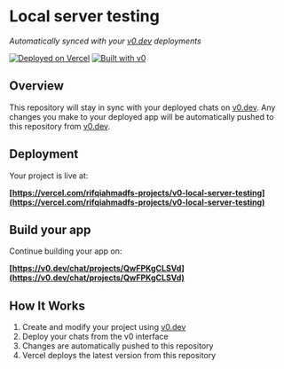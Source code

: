 # Local server testing

*Automatically synced with your [v0.dev](https://v0.dev) deployments*

[![Deployed on Vercel](https://img.shields.io/badge/Deployed%20on-Vercel-black?style=for-the-badge&logo=vercel)](https://vercel.com/rifqiahmadfs-projects/v0-local-server-testing)
[![Built with v0](https://img.shields.io/badge/Built%20with-v0.dev-black?style=for-the-badge)](https://v0.dev/chat/projects/QwFPKgCLSVd)

## Overview

This repository will stay in sync with your deployed chats on [v0.dev](https://v0.dev).
Any changes you make to your deployed app will be automatically pushed to this repository from [v0.dev](https://v0.dev).

## Deployment

Your project is live at:

**[https://vercel.com/rifqiahmadfs-projects/v0-local-server-testing](https://vercel.com/rifqiahmadfs-projects/v0-local-server-testing)**

## Build your app

Continue building your app on:

**[https://v0.dev/chat/projects/QwFPKgCLSVd](https://v0.dev/chat/projects/QwFPKgCLSVd)**

## How It Works

1. Create and modify your project using [v0.dev](https://v0.dev)
2. Deploy your chats from the v0 interface
3. Changes are automatically pushed to this repository
4. Vercel deploys the latest version from this repository